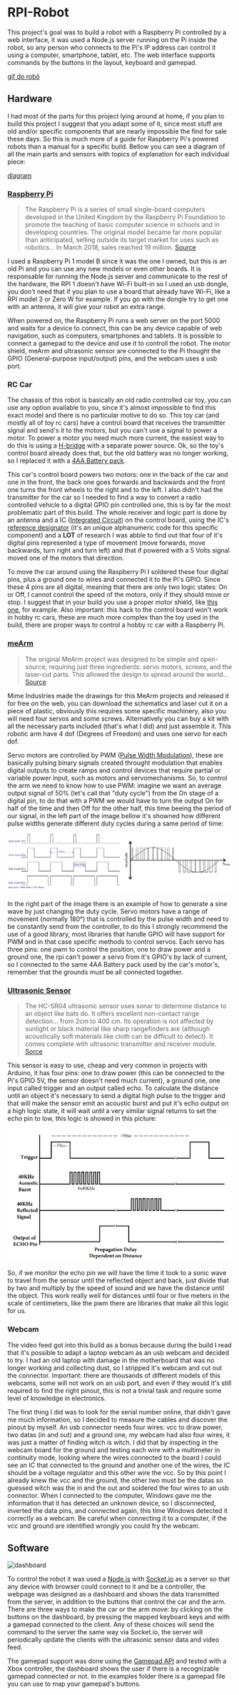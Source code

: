 # RPI-Robot

This project's goal was to build a robot with a Raspberry Pi controlled by a web interface, it was used a Node.js server running on the Pi inside the robot, so any person who connects to the Pi's IP address can control it using a computer, smartphone, tablet, etc. The web interface supports commands by the buttons in the layout, keyboard and gamepad.

[gif do robô]()

## Hardware

I had most of the parts for this project lying around at home, if you plan to build this project I suggest that you adapt some of it, since most stuff are old and/or specific components that are nearly impossible the find for sale these days. So this is much more of a guide for Raspberry Pi's powered robots than a manual for a specific build. Bellow you can see a diagram of all the main parts and sensors with topics of explanation for each individual piece:

[diagram](https://raw.githubusercontent.com/v-herzog/rpi-robot/master/docs/diagram.png)

### [Raspberry Pi]()

> The Raspberry Pi is a series of small single-board computers developed in the United Kingdom by the Raspberry Pi Foundation to promote the teaching of basic computer science in schools and in developing countries. The original model became far more popular than anticipated, selling outside its target market for uses such as robotics... In March 2018, sales reached 19 million. [Source](https://en.wikipedia.org/wiki/Raspberry_Pi)

I used a Raspberry Pi 1 model B since it was the one I owned, but this is an old Pi and you can use any new models or even other boards. It is responsable for running the Node.js server and communicate to the rest of the hardware, the RPI 1 doesn't have Wi-Fi built-in so I used an usb dongle, you don't need that if you plan to use a board that already have Wi-Fi, like a RPI model 3 or Zero W for example. If you go with the dongle try to get one with an antenna, it will give your robot an extra range.

When powered on, the Raspberry Pi runs a web server on the port 5000 and waits for a device to connect, this can be any device capable of web navigation, such as computers, smartphones and tablets. It is possible to connect a gamepad to the device and use it to controll the robot. The motor shield, meArm and ultrasonic sensor are connected to the Pi thought the GPIO (General-purpose input/output) pins, and the webcam uses a usb port.

### RC Car

The chassis of this robot is basically an old radio controlled car toy, you can use any option available to you, since it's almost impossible to find this exact model and there is no particular motive to do so. This toy car (and mostly all of toy rc cars) have a control board that receives the transmitter signal and send's it to the motors, but you can't use a signal to power a motor. To power a motor you need much more current, the easiest way to do this is using a [H-bridge](https://en.wikipedia.org/wiki/H_bridge) with a separate power source. Ok, so the toy's control board already does that, but the old battery was no longer working, so I replaced it with a [4AA Battery pack](https://www.adafruit.com/product/830).

This car's control board powers two motors: one in the back of the car and one in the front, the back one goes forwards and backwards and the front one turns the front wheels to the right and to the left. I also didn't had the transmitter for the car so I needed to find a way to convert a radio controlled vehicle to a digital GPIO pin controlled one, this is by far the most problematic part of this build. The whole receiver and logic part is done by an antenna and a IC ([Integrated Circuit](https://www.elprocus.com/different-types-of-integrated-circuits/)) on the control board, using the IC's [reference designator](https://en.wikipedia.org/wiki/Reference_designator) (it's an unique alphanumeric code for this specific component) and a **LOT** of research I was abble to find out that four of it's digital pins represented a type of movement (move forwards, move backwards, turn right and turn left) and that if powered with a 5 Volts signal moved one of the motors that direction.

To move the car around using the Raspberry Pi I soldered these four digital pins, plus a ground one to wires and connected it to the Pi's GPIO. Since these 4 pins are all digital, meaning that there are only two logic states: On or Off, I cannot control the speed of the motors, only if they should move or stop. I suggest that in your build you use a proper motor shield, like [this one](https://learn.adafruit.com/adafruit-dc-and-stepper-motor-hat-for-raspberry-pi/overview), for example. Also important: this hack to the control board won't work in hobby rc cars, these are much more complex than the toy used in the build, there are proper ways to control a hobby rc car with a Raspberry Pi.

### [meArm](https://shop.mime.co.uk/collections/mearm/products/mearm-your-robot-nuka-cola-blue)

> The original MeArm project was designed to be simple and open-source, requiring just three ingredients: servo motors, screws, and the laser-cut parts. This allowed the design to spread around the world... [Source](https://www.raspberrypi.org/blog/mearm-pi/)

Mime Industries made the drawings for this MeArm projects and released it for free on the web, you can download the schematics and laser cut it on a piece of plastic, obviously this requires some specific machinery, also you will need four servos and some screws. Alternatively you can buy a kit with all the necessary parts included (that's what I did) and just assemble it. This robotic arm have 4 dof (Degrees of Freedom) and uses one servo for each dof.

Servo motors are controlled by PWM ([Pulse Width Modulation](https://en.wikipedia.org/wiki/Pulse-width_modulation)), these are basically pulsing binary signals created throught modulation that enables digital outputs to create ramps and control devices that require partial or variable power input, such as motors and servomechanisms. So, to control the arm we need to know how to use PWM: imagine we want an average output signal of 50% (let's call that "duty cycle") from the On stage of a digital pin, to do that with a PWM we would have to turn the output On for half of the time and then Off for the other half, this time beeing the period of our signal, in the left part of the image bellow it's showned how different pulse widths generate different duty cycles during a same period of time:

![example of pwm](https://raw.githubusercontent.com/v-herzog/rpi-robot/master/docs/pwm.jpg)

In the right part of the image there is an example of how to generate a sine wave by just changing the duty cycle. Servo motors have a range of movement (normally 180°) that is controlled by the pulse width and need to be constantly send from the controller, to do this I strongly recommend the use of a good library, most libraries that handle GPIO will have support for PWM and in that case specific methods to control servos. Each servo has three pins: one pwm to control the position, one to draw power and a ground one, the rpi can't power a servo from it's GPIO's by lack of current, so I connected to the same 4AA Battery pack used by the car's motor's, remember that the grounds must be all connected together.

### [Ultrasonic Sensor](https://components101.com/ultrasonic-sensor-working-pinout-datasheet)

> The HC-SR04 ultrasonic sensor uses sonar to determine distance to an object like bats do. It offers excellent non-contact range detection... from 2cm to 400 cm. Its operation is not affected by sunlight or black material like sharp rangefinders are (although acoustically soft materials like cloth can be difficult to detect). It comes complete with ultrasonic transmitter and receiver module. [Sorce](https://randomnerdtutorials.com/complete-guide-for-ultrasonic-sensor-hc-sr04/)

This sensor is easy to use, cheap and very common in projects with Arduino, it has four pins: one to draw power (this can be connected to the Pi's GPIO 5V, the sensor doesn't need much current), a ground one, one input called trigger and an output called echo. To calculate the distance until an object it's necessary to send a digital high pulse to the trigger and that will make the sensor emit an acoustic burst and put it's echo output on a high logic state, it will wait until a very similar signal returns to set the echo pin to low, this logic is showed in this picture:

![ultrasonic sensor's logic](https://raw.githubusercontent.com/v-herzog/rpi-robot/master/docs/sonar.png)

So, if we monitor the echo pin we will have the time it took to a sonic wave to travel from the sensor until the reflected object and back, just divide that by two and multiply by the speed of sound and we have the distance until the object. This work really well for distances until four or five meters in the scale of centimeters, like the pwm there are libraries that make all this logic for us.

### Webcam

The video feed got into this build as a bonus because during the build I read that it's possible to adapt a laptop webcam as an usb webcam and decided to try. I had an old laptop with damage in the motherboard that was no longer working and collecting dust, so I stripped it's webcam and cut out the connector. Important: there are thousands of different models of this webcams, some will not work on an usb port, and even if they would it's still required to find the right pinout, this is not a trivial task and require some level of knowledge in electronics.

The first thing I did was to look for the serial number online, that didn't gave me much information, so I decided to measure the cables and discover the pinout by myself. An usb connector needs four wires: vcc to draw power, two datas (in and out) and a ground one, my webcam had also four wires, it was just a matter of finding witch is witch. I did that by inspecting in the webcam board for the ground and testing each wire with a multimeter in continuity mode, looking where the wires connected to the board I could see an IC that connected to the ground and another one of the wires, the IC should be a voltage regulator and this other wire the vcc. So by this point I already knew the vcc and the ground, the other two must be the datas so guessed witch was the in and the out and soldered the four wires to an usb connector. When I connected to the computer, Windows gave me the information that it has detected an unknown device, so I disconnected, inverted the data pins, and connected again, this time Windows detected it correctly as a webcam. Be careful when connecting it to a computer, if the vcc and ground are identified wrongly you could fry the webcam.

## Software

![dashboard](https://raw.githubusercontent.com/v-herzog/rpi-robot/master/docs/dashboard.png)

To control the robot it was used a [Node.js](https://nodejs.org/en/) with [Socket.io](https://socket.io/docs/) as a server so that any device with browser could connect to it and be a controller, the webpage was designed as a dashboard and shows the data transmitted from the server, in addition to the buttons that control the car and the arm. There are three ways to make the car or the arm move: by clicking on the buttons on the dashboard, by pressing the mapped keyboard keys and with a gamepad connected to the client. Any of these choices will send the command to the server the same way via Socket.io, the server will periodically update the clients with the ultrasonic sensor data and video feed.

The gamepad support was done using the [Gamepad API](https://developer.mozilla.org/en-US/docs/Web/API/Gamepad_API) and tested with a Xbox controller, the dashboard shows the user if there is a recognizable gamepad connected or not. In the examples folder there is a gamepad file you can use to map your gamepad's buttons.